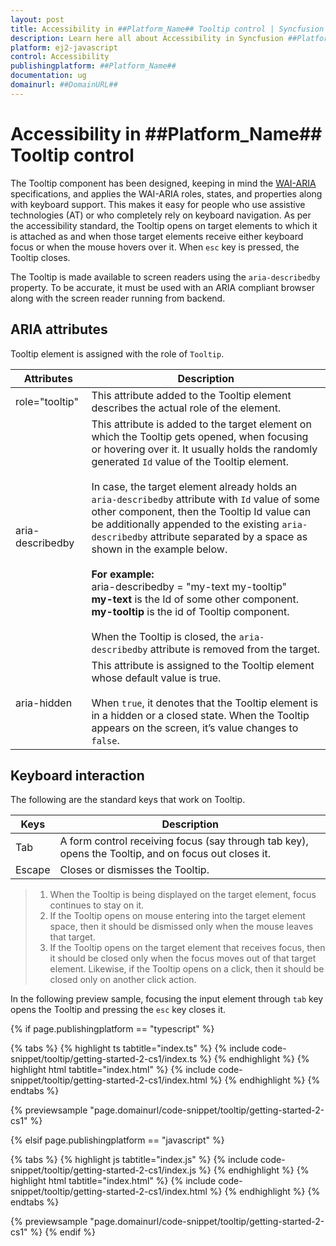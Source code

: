 ```yaml
---
layout: post
title: Accessibility in ##Platform_Name## Tooltip control | Syncfusion
description: Learn here all about Accessibility in Syncfusion ##Platform_Name## Tooltip control of Syncfusion Essential JS 2 and more.
platform: ej2-javascript
control: Accessibility 
publishingplatform: ##Platform_Name##
documentation: ug
domainurl: ##DomainURL##
---
```


# Accessibility in ##Platform_Name## Tooltip control

The Tooltip component has been designed, keeping in mind the [WAI-ARIA](http://www.w3.org/WAI/PF/aria-practices/) specifications, and
applies the WAI-ARIA roles, states, and properties along with keyboard support. This makes it easy for people who use assistive technologies (AT) or who completely rely on keyboard navigation. As per the accessibility standard, the Tooltip opens on target elements to which it is attached as and when those target elements receive either keyboard focus or when the mouse hovers over it. When `esc` key is pressed, the Tooltip closes.

The Tooltip is made available to screen readers using the `aria-describedby` property. To be accurate, it must be used with an ARIA compliant
browser along with the screen reader running from backend.

## ARIA attributes

Tooltip element is assigned with the role of `Tooltip`.

| Attributes | Description |
| --- | --- |
| role="tooltip" | This attribute  added to the Tooltip element describes the actual role of the element. |
| aria-describedby | This attribute is added to the target element on which the Tooltip gets opened, when focusing or hovering over it. It usually holds the randomly generated `Id` value of the Tooltip element. <br /> <br />In case, the target element already holds an `aria-describedby` attribute with `Id` value of some other component, then the Tooltip Id value can be additionally appended to the existing `aria-describedby` attribute separated by a space as shown in the example below.<br /><br /> **For example:** <br /> aria-describedby = "my-text my-tooltip" <br /> **my-text** is the Id of some other component.<br /> **my-tooltip** is the id of Tooltip component. <br /><br/> When the Tooltip is closed, the `aria-describedby` attribute is  removed from the target. |
| aria-hidden | This attribute is assigned to the Tooltip element whose default value is true. <br /><br /> When `true`, it denotes that the Tooltip element is in a hidden or a closed state. When the Tooltip appears on the screen, it’s value changes to `false`.|

## Keyboard interaction

The following are the standard keys that work on Tooltip.

|  Keys | Description |
| --- | --- |
| Tab | A form control receiving focus (say through tab key), opens the Tooltip, and on focus out closes it. |
| Escape | Closes or dismisses the Tooltip. |

> 1. When the Tooltip is being displayed on the target element, focus continues to stay on it.
> 2. If the Tooltip opens on mouse entering into the target element space, then it should be dismissed only when the mouse leaves that target.
> 3. If the Tooltip opens on the target element that receives focus, then it should be closed only when the focus moves out of that target element.
 Likewise, if the Tooltip opens on a click, then it should be closed only on another click action.

In the following preview sample, focusing the input element through `tab` key opens the Tooltip and  pressing the `esc` key closes it.

 {% if page.publishingplatform == "typescript" %}

 {% tabs %}
{% highlight ts tabtitle="index.ts" %}
{% include code-snippet/tooltip/getting-started-2-cs1/index.ts %}
{% endhighlight %}
{% highlight html tabtitle="index.html" %}
{% include code-snippet/tooltip/getting-started-2-cs1/index.html %}
{% endhighlight %}
{% endtabs %}
        
{% previewsample "page.domainurl/code-snippet/tooltip/getting-started-2-cs1" %}

{% elsif page.publishingplatform == "javascript" %}

{% tabs %}
{% highlight js tabtitle="index.js" %}
{% include code-snippet/tooltip/getting-started-2-cs1/index.js %}
{% endhighlight %}
{% highlight html tabtitle="index.html" %}
{% include code-snippet/tooltip/getting-started-2-cs1/index.html %}
{% endhighlight %}
{% endtabs %}

{% previewsample "page.domainurl/code-snippet/tooltip/getting-started-2-cs1" %}
{% endif %}
